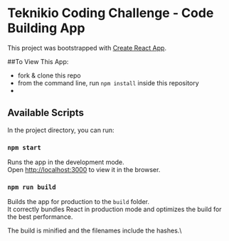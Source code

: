 # Teknikio Coding Challenge - Code Building App

This project was bootstrapped with [Create React App](https://github.com/facebook/create-react-app).

##To View This App:
- fork & clone this repo
- from the command line, run `npm install` inside this repository
- 

## Available Scripts

In the project directory, you can run:

### `npm start`

Runs the app in the development mode.\
Open [http://localhost:3000](http://localhost:3000) to view it in the browser.

### `npm run build`

Builds the app for production to the `build` folder.\
It correctly bundles React in production mode and optimizes the build for the best performance.

The build is minified and the filenames include the hashes.\
